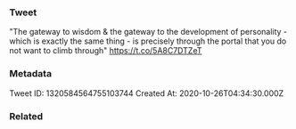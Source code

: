 ### Tweet
"The gateway to wisdom &amp; the gateway to the development of personality - which is exactly the same thing - is precisely through the portal that you do not want to climb through" https://t.co/5A8C7DTZeT

### Metadata
Tweet ID: 1320584564755103744
Created At: 2020-10-26T04:34:30.000Z

### Related

